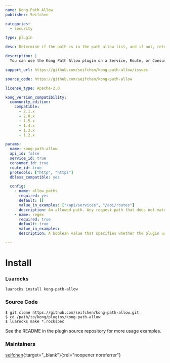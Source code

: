 ```yaml
---
name: Kong Path Allow
publisher: Seifchen

categories:
  - security

type: plugin

desc: Determine if the path is in the path allow list, and if not, return a 403

description: |
  You can use the Kong Path Allow plugin on a Service, Route, or Consumer with paths. The plugin will check if the path is in the path allow list, and if not, return a 403.

support_url: https://github.com/seifchen/kong-path-allow/issues

source_code: https://github.com/seifchen/kong-path-allow

license_type: Apache-2.0

kong_version_compatibility:
  community_edition:
    compatible:
      - 2.1.x
      - 2.0.x
      - 1.5.x
      - 1.4.x
      - 1.3.x
      - 1.2.x

params:
  name: kong-path-allow
  api_id: false
  service_id: true
  consumer_id: true
  route_id: true
  protocols: ["http", "https"]
  dbless_compatible: yes

  config:
    - name: allow_paths
      required: yes
      default: []
      value_in_examples: ["/api/services", "/api/routes"]
      description: An allowed path. Any request path that does not match one of the paths in this list will be forbidden and return a 403 error code.
    - name: regex
      required: true
      default: true
      value_in_examples:
      description: A boolean value that specifies whether the plugin uses regex for path matching. If `true`, the plugin will use `ngx.re.match` to match the `request_path` and `allow_paths` values. If `false`, it will strictly judge whether the two paths are equal.

---
```


# Install
### Luarocks
```
luarocks install kong-path-allow
```

### Source Code
```
$ git clone https://github.com/seifchen/kong-path-allow.git
$ cd /path/to/kong/plugins/kong-path-allow
$ luarocks make *.rockspec
```
See the README in the plugin source repository for more usage examples.

### Maintainers
[seifchen](https://github.com/seifchen){:target="_blank"}{:rel="noopener noreferrer"}
